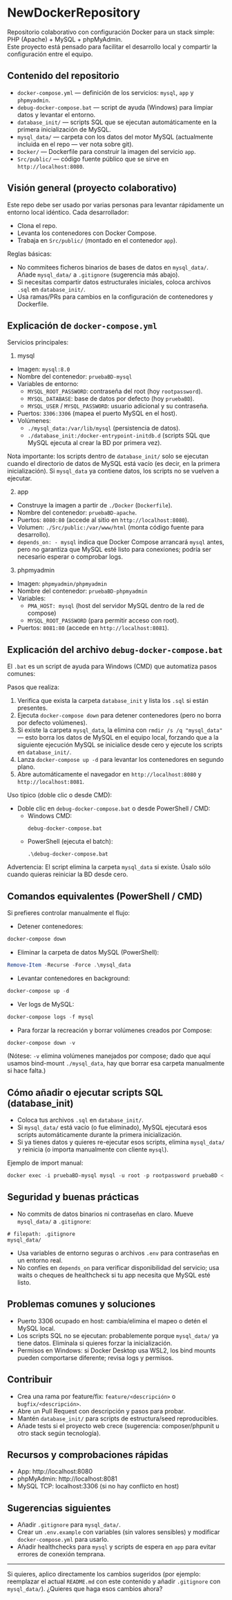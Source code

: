 # NewDockerRepository

Repositorio colaborativo con configuración Docker para un stack simple: PHP (Apache) + MySQL + phpMyAdmin.  
Este proyecto está pensado para facilitar el desarrollo local y compartir la configuración entre el equipo.

## Contenido del repositorio
- `docker-compose.yml` — definición de los servicios: `mysql`, `app` y `phpmyadmin`.
- `debug-docker-compose.bat` — script de ayuda (Windows) para limpiar datos y levantar el entorno.
- `database_init/` — scripts SQL que se ejecutan automáticamente en la primera inicialización de MySQL.
- `mysql_data/` — carpeta con los datos del motor MySQL (actualmente incluida en el repo — ver nota sobre git).
- `Docker/` — Dockerfile para construir la imagen del servicio `app`.
- `Src/public/` — código fuente público que se sirve en `http://localhost:8080`.

## Visión general (proyecto colaborativo)
Este repo debe ser usado por varias personas para levantar rápidamente un entorno local idéntico. Cada desarrollador:
- Clona el repo.
- Levanta los contenedores con Docker Compose.
- Trabaja en `Src/public/` (montado en el contenedor `app`).

Reglas básicas:
- No commitees ficheros binarios de bases de datos en `mysql_data/`. Añade `mysql_data/` a `.gitignore` (sugerencia más abajo).
- Si necesitas compartir datos estructurales iniciales, coloca archivos `.sql` en `database_init/`.
- Usa ramas/PRs para cambios en la configuración de contenedores y Dockerfile.

## Explicación de `docker-compose.yml`

Servicios principales:

1. mysql
- Imagen: `mysql:8.0`
- Nombre del contenedor: `pruebaBD-mysql`
- Variables de entorno:
  - `MYSQL_ROOT_PASSWORD`: contraseña del root (hoy `rootpassword`).
  - `MYSQL_DATABASE`: base de datos por defecto (hoy `pruebaBD`).
  - `MYSQL_USER` / `MYSQL_PASSWORD`: usuario adicional y su contraseña.
- Puertos: `3306:3306` (mapea el puerto MySQL en el host).
- Volúmenes:
  - `./mysql_data:/var/lib/mysql` (persistencia de datos).
  - `./database_init:/docker-entrypoint-initdb.d` (scripts SQL que MySQL ejecuta al crear la BD por primera vez).

Nota importante: los scripts dentro de `database_init/` solo se ejecutan cuando el directorio de datos de MySQL está vacío (es decir, en la primera inicialización). Si `mysql_data` ya contiene datos, los scripts no se vuelven a ejecutar.

2. app
- Construye la imagen a partir de `./Docker` (`Dockerfile`).
- Nombre del contenedor: `pruebaBD-apache`.
- Puertos: `8080:80` (accede al sitio en `http://localhost:8080`).
- Volumen: `./Src/public:/var/www/html` (monta código fuente para desarrollo).
- `depends_on: - mysql` indica que Docker Compose arrancará `mysql` antes, pero no garantiza que MySQL esté listo para conexiones; podría ser necesario esperar o comprobar logs.

3. phpmyadmin
- Imagen: `phpmyadmin/phpmyadmin`
- Nombre del contenedor: `pruebaBD-phpmyadmin`
- Variables:
  - `PMA_HOST: mysql` (host del servidor MySQL dentro de la red de compose)
  - `MYSQL_ROOT_PASSWORD` (para permitir acceso con root).
- Puertos: `8081:80` (accede en `http://localhost:8081`).

## Explicación del archivo `debug-docker-compose.bat`

El `.bat` es un script de ayuda para Windows (CMD) que automatiza pasos comunes:

Pasos que realiza:
1. Verifica que exista la carpeta `database_init` y lista los `.sql` si están presentes.
2. Ejecuta `docker-compose down` para detener contenedores (pero no borra por defecto volúmenes).
3. Si existe la carpeta `mysql_data`, la elimina con `rmdir /s /q "mysql_data"` — esto borra los datos de MySQL en el equipo local, forzando que a la siguiente ejecución MySQL se inicialice desde cero y ejecute los scripts en `database_init/`.
4. Lanza `docker-compose up -d` para levantar los contenedores en segundo plano.
5. Abre automáticamente el navegador en `http://localhost:8080` y `http://localhost:8081`.

Uso típico (doble clic o desde CMD):
- Doble clic en `debug-docker-compose.bat` o desde PowerShell / CMD:
  - Windows CMD:
    ```
    debug-docker-compose.bat
    ```
  - PowerShell (ejecuta el batch):
    ```
    .\debug-docker-compose.bat
    ```

Advertencia: El script elimina la carpeta `mysql_data` si existe. Úsalo sólo cuando quieras reiniciar la BD desde cero.

## Comandos equivalentes (PowerShell / CMD)
Si prefieres controlar manualmente el flujo:

- Detener contenedores:
```powershell
docker-compose down
```

- Eliminar la carpeta de datos MySQL (PowerShell):
```powershell
Remove-Item -Recurse -Force .\mysql_data
```

- Levantar contenedores en background:
```powershell
docker-compose up -d
```

- Ver logs de MySQL:
```powershell
docker-compose logs -f mysql
```

- Para forzar la recreación y borrar volúmenes creados por Compose:
```powershell
docker-compose down -v
```
(Nótese: `-v` elimina volúmenes manejados por compose; dado que aquí usamos bind-mount `./mysql_data`, hay que borrar esa carpeta manualmente si hace falta.)

## Cómo añadir o ejecutar scripts SQL (database_init)
- Coloca tus archivos `.sql` en `database_init/`.
- Si `mysql_data/` está vacío (o fue eliminado), MySQL ejecutará esos scripts automáticamente durante la primera inicialización.
- Si ya tienes datos y quieres re-ejecutar esos scripts, elimina `mysql_data/` y reinicia (o importa manualmente con cliente `mysql`).

Ejemplo de import manual:
```powershell
docker exec -i pruebaBD-mysql mysql -u root -p rootpassword pruebaBD < database_init/01_init.sql
```

## Seguridad y buenas prácticas
- No commits de datos binarios ni contraseñas en claro. Mueve `mysql_data/` a `.gitignore`:
```gitignore
# filepath: .gitignore
mysql_data/
```
- Usa variables de entorno seguras o archivos `.env` para contraseñas en un entorno real.
- No confíes en `depends_on` para verificar disponibilidad del servicio; usa waits o cheques de healthcheck si tu app necesita que MySQL esté listo.

## Problemas comunes y soluciones
- Puerto 3306 ocupado en host: cambia/elimina el mapeo o detén el MySQL local.
- Los scripts SQL no se ejecutan: probablemente porque `mysql_data/` ya tiene datos. Elimínala si quieres forzar la inicialización.
- Permisos en Windows: si Docker Desktop usa WSL2, los bind mounts pueden comportarse diferente; revisa logs y permisos.

## Contribuir
- Crea una rama por feature/fix: `feature/<descripción>` o `bugfix/<descripción>`.
- Abre un Pull Request con descripción y pasos para probar.
- Mantén `database_init/` para scripts de estructura/seed reproducibles.
- Añade tests si el proyecto web crece (sugerencia: composer/phpunit u otro stack según tecnología).

## Recursos y comprobaciones rápidas
- App: http://localhost:8080
- phpMyAdmin: http://localhost:8081
- MySQL TCP: localhost:3306 (si no hay conflicto en host)

## Sugerencias siguientes
- Añadir `.gitignore` para `mysql_data/`.
- Crear un `.env.example` con variables (sin valores sensibles) y modificar `docker-compose.yml` para usarlo.
- Añadir healthchecks para `mysql` y scripts de espera en `app` para evitar errores de conexión temprana.

---

Si quieres, aplico directamente los cambios sugeridos (por ejemplo: reemplazar el actual `README.md` con este contenido y añadir `.gitignore` con `mysql_data/`). ¿Quieres que haga esos cambios ahora?